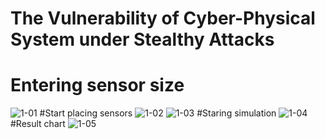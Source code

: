 # The Vulnerability of Cyber-Physical System under Stealthy Attacks
# Entering sensor size
![1-01](https://user-images.githubusercontent.com/51997942/166511544-5489a660-4aa7-40f4-a94b-2b7bfbc649a2.PNG)
#Start placing sensors
![1-02](https://user-images.githubusercontent.com/51997942/166511567-0e36690b-557a-4ad7-b80b-f46f89402b77.PNG)
![1-03](https://user-images.githubusercontent.com/51997942/166511588-190454d6-6d62-4c84-843b-3fc064e511fe.PNG)
#Staring simulation
![1-04](https://user-images.githubusercontent.com/51997942/166511612-67cb9aa6-4d22-442a-abf6-f8546710bcdd.PNG)
#Result chart
![1-05](https://user-images.githubusercontent.com/51997942/166511678-4718e57e-6861-4eae-95f8-6e910dcb6b28.PNG)
